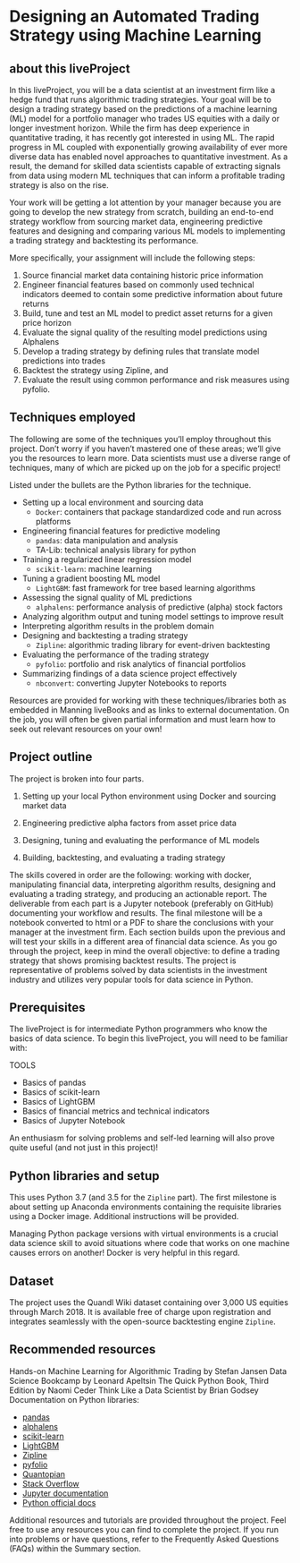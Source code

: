 # Designing an Automated Trading Strategy using Machine Learning

## about this liveProject

In this liveProject, you will be a data scientist at an investment firm like a hedge fund that runs algorithmic trading strategies. Your goal will be to design a trading strategy based on the predictions of a machine learning (ML) model for a portfolio manager who trades US equities with a daily or longer investment horizon. While the firm has deep experience in quantitative trading, it has  recently got interested in using ML. The rapid progress in ML coupled with exponentially growing availability of ever more diverse data has enabled novel approaches to quantitative investment. As a result, the demand for skilled data scientists capable of extracting signals from data using modern ML techniques that can inform a profitable trading strategy is also on the rise.

Your work will be getting a lot attention by your manager because you are going to develop the new strategy from scratch, building an end-to-end strategy workflow from sourcing market data, engineering predictive features and designing and comparing various ML models to implementing a trading strategy and backtesting its performance.
    
More specifically, your assignment will include the following steps:
1. Source financial market data containing historic price information
2. Engineer financial features based on commonly used technical indicators deemed to contain some predictive information about future returns
3. Build, tune and test an ML model to predict asset returns for a given price horizon
4. Evaluate the signal quality of the resulting model predictions using Alphalens
5. Develop a trading strategy by defining rules that translate model predictions into trades
6. Backtest the strategy using Zipline, and 
7. Evaluate the result using common performance and risk measures using pyfolio.

## Techniques employed
The following are some of the techniques you’ll employ throughout this project. Don’t worry if you haven’t mastered one of these areas; we’ll give you the resources to learn more. Data scientists must use a diverse range of techniques, many of which are picked up on the job for a specific project!

Listed under the bullets are the Python libraries for the technique.

- Setting up a local environment and sourcing data
    - `Docker`: containers that package standardized code and run across platforms 
- Engineering financial features for predictive modeling
    - `pandas`: data manipulation and analysis
    - TA-Lib: technical analysis library for python
- Training a regularized linear regression model
    - `scikit-learn`: machine learning
- Tuning a gradient boosting ML model
    - `LightGBM`:  fast framework for tree based learning algorithms
- Assessing the signal quality of ML predictions
    - `alphalens`: performance analysis of predictive (alpha) stock factors
- Analyzing algorithm output and tuning model settings to improve result
- Interpreting algorithm results in the problem domain
- Designing and backtesting a trading strategy
    - `Zipline`: algorithmic trading library for event-driven backtesting
- Evaluating the performance of the trading strategy
    - `pyfolio`: portfolio and risk analytics of financial portfolios
- Summarizing findings of a data science project effectively
    - `nbconvert`: converting Jupyter Notebooks to reports

Resources are provided for working with these techniques/libraries both as embedded in Manning liveBooks and as links to external documentation. On the job, you will often be given partial information and must learn how to seek out relevant resources on your own!

## Project outline
The project is broken into four parts.

1. Setting up your local Python environment using Docker and sourcing market data

2. Engineering predictive alpha factors from asset price data

3. Designing, tuning and evaluating the performance of ML models 

4. Building, backtesting, and evaluating a trading strategy

The skills covered in order are the following: working with docker, manipulating financial data, interpreting algorithm results, designing and evaluating a trading strategy, and producing an actionable report. The deliverable from each part is a Jupyter notebook (preferably on GitHub) documenting your workflow and results. The final milestone will be a notebook converted to html or a PDF to share the conclusions with your manager at the investment firm. Each section builds upon the previous and will test your skills in a different area of financial data science. As you go through the project, keep in mind the overall objective: to define a trading strategy that shows promising backtest results. The project is representative of problems solved by data scientists in the investment industry and utilizes very popular tools for data science in Python.

## Prerequisites
The liveProject is for intermediate Python programmers who know the basics of data science. To begin this liveProject, you will need to be familiar with:

TOOLS
- Basics of pandas
- Basics of scikit-learn
- Basics of LightGBM
- Basics of financial metrics and technical indicators
- Basics of Jupyter Notebook

An enthusiasm for solving problems and self-led learning will also prove quite useful (and not just in this project)!

## Python libraries and setup

This uses Python 3.7 (and 3.5 for the `Zipline` part). The first milestone is about setting up Anaconda environments containing the requisite libraries using a Docker image. Additional instructions will be provided.

Managing Python package versions with virtual environments is a crucial data science skill to avoid situations where code that works on one machine causes errors on another! Docker is very helpful in this regard.

## Dataset

The project uses the Quandl Wiki dataset containing over 3,000 US equities through March 2018. It is available free of charge upon registration and integrates seamlessly with the open-source backtesting engine `Zipline`.

## Recommended resources

Hands-on Machine Learning for Algorithmic Trading by Stefan Jansen
Data Science Bookcamp by Leonard Apeltsin
The Quick Python Book, Third Edition by Naomi Ceder
Think Like a Data Scientist by Brian Godsey
Documentation on Python libraries:

- [pandas](https://pandas.pydata.org/docs/)
- [alphalens](https://quantopian.github.io/alphalens/)
- [scikit-learn](https://scikit-learn.org/stable/)
- [LightGBM](https://lightgbm.readthedocs.io/en/latest/)
- [Zipline](https://www.zipline.io/)
- [pyfolio](https://quantopian.github.io/pyfolio/)
- [Quantopian](https://www.quantopian.com/)
- [Stack Overflow](https://stackoverflow.com/)
- [Jupyter documentation](https://jupyter.org/documentation)
- [Python official docs](https://docs.python.org/3/)

Additional resources and tutorials are provided throughout the project. Feel free to use any resources you can find to complete the project.
If you run into problems or have questions, refer to the Frequently Asked Questions (FAQs) within the Summary section.